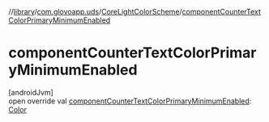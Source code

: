 //[library](../../../index.md)/[com.glovoapp.uds](../index.md)/[CoreLightColorScheme](index.md)/[componentCounterTextColorPrimaryMinimumEnabled](component-counter-text-color-primary-minimum-enabled.md)

# componentCounterTextColorPrimaryMinimumEnabled

[androidJvm]\
open override val [componentCounterTextColorPrimaryMinimumEnabled](component-counter-text-color-primary-minimum-enabled.md): [Color](https://developer.android.com/reference/kotlin/androidx/compose/ui/graphics/Color.html)
